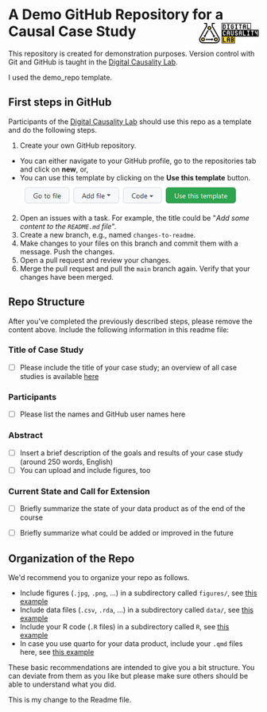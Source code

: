 # A Demo GitHub Repository for a Causal Case Study <a href="https://digitalcausalitylab.github.io/"><img src="figures/logo.png" align="right" width = "120" /></a>

This repository is created for demonstration purposes. Version control with Git and GitHub is taught in the [Digital Causality Lab](https://digitalcausalitylab.github.io/).

I used the demo_repo template.

## First steps in GitHub

Participants of the [Digital Causality Lab](https://digitalcausalitylab.github.io/) should use this repo as a template and do the following steps.

1. Create your own GitHub repository.
  * You can either navigate to your GitHub profile, go to the repositories tab and click on **new**, or, 
  * You can use this template by clicking on the **Use this template** button.
![](figures/use_template_button.png)
2. Open an issues with a task. For example, the title could be "*Add some content to the `README.md` file*".
3. Create a new branch, e.g., named `changes-to-readme`.
4. Make changes to your files on this branch and commit them with a message. Push the changes.
5. Open a pull request and review your changes.
6. Merge the pull request and pull the `main` branch again. Verify that your changes have been merged.


## Repo Structure

After you've completed the previously described steps, please remove the content above. Include the following information in this readme file:

### Title of Case Study

- [ ] Please include the title of your case study; an overview of all case studies is available [here](https://github.com/DigitalCausalityLab/causal-case-studies/issues)

### Participants

- [ ] Please list the names and GitHub user names here

### Abstract

- [ ] Insert a brief description of the goals and results of your case study (around 250 words, English)
- [ ] You can upload and include figures, too

### Current State and Call for Extension

- [ ] Briefly summarize the state of your data product as of the end of the course
- [ ] Briefly summarize what could be added or improved in the future


## Organization of the Repo

We'd recommend you to organize your repo as follows.

* Include figures (`.jpg`, `.png`, ...) in a subdirectory called `figures/`, see [this example](figures/logo.png)
* Include data files (`.csv`, `.rda`, ...) in a subdirectory called `data/`, see [this example](data/experiment_data_counterfactual.rda)
* Include your R code (`.R` files) in a subdirectory called `R`, see [this example](R/my_function.R)
* In case you use quarto for your data product, include your `.qmd` files here, see [this example](demo_repo.qmd)

These basic recommendations are intended to give you a bit structure. You can deviate from them as you like but please make sure others should be able to understand what you did. 

This is my change to the Readme file.
